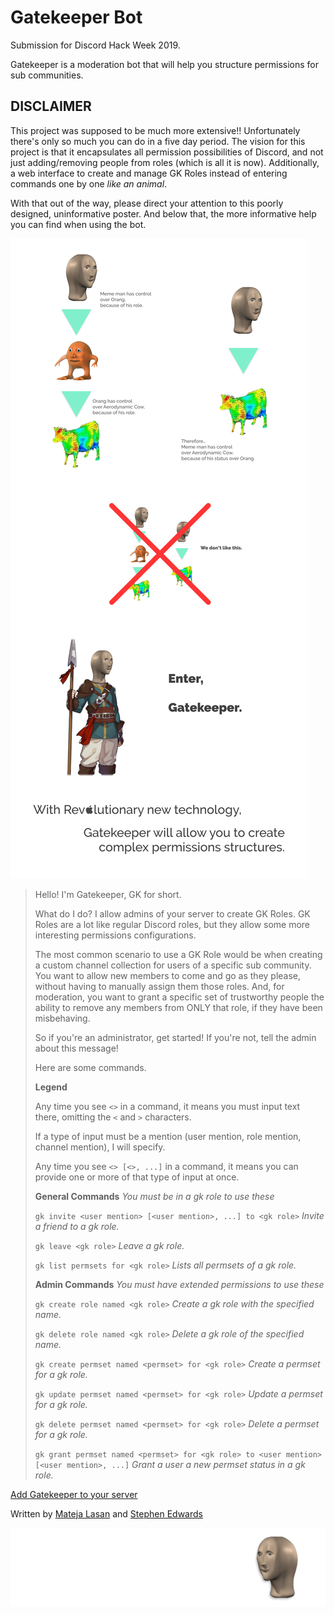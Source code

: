 # Gatekeeper Bot

Submission for Discord Hack Week 2019.

Gatekeeper is a moderation bot that will help you structure permissions for sub communities.

## DISCLAIMER

This project was supposed to be much more extensive!! Unfortunately there's only so much you can do in a five day period. The vision for this project is that it encapsulates all permission possibilities of Discord, and not just adding/removing people from roles (which is all it is now). Additionally, a web interface to create and manage GK Roles instead of entering commands one by one *like an animal*.

With that out of the way, please direct your attention to this poorly designed, uninformative poster. And below that, the more informative help you can find when using the bot.

![Poster](poster.jpg)

> Hello! I'm Gatekeeper, GK for short.
> 
> What do I do? I allow admins of your server to create GK Roles. GK Roles are a lot like regular Discord roles, but they allow some more interesting permissions configurations.
> 
> The most common scenario to use a GK Role would be when creating a custom channel collection for users of a specific sub community. You want to allow new members to come and go as they please, without having to manually assign them those roles. And, for moderation, you want to grant a specific set of trustworthy people the ability to remove any members from ONLY that role, if they have been misbehaving.
> 
> So if you're an administrator, get started! If you're not, tell the admin about this message!
> 
> Here are some commands.
> 
> **Legend**
> 
> Any time you see `<>` in a command, it means you must input text there, omitting the `<` and `>` characters.
> 
> If a type of input must be a mention (user mention, role mention, channel mention), I will specify.
> 
> Any time you see `<> [<>, ...]` in a command, it means you can provide one or more of that type of input at once.
> 
> **General Commands**
> *You must be in a gk role to use these*
> 
> `gk invite <user mention> [<user mention>, ...] to <gk role>`
> *Invite a friend to a gk role.*
> 
> `gk leave <gk role>`
> *Leave a gk role.*
> 
> `gk list permsets for <gk role>`
> *Lists all permsets of a gk role.*
> 
> **Admin Commands**
> *You must have extended permissions to use these*
> 
> `gk create role named <gk role>`
> *Create a gk role with the specified name.*
> 
> `gk delete role named <gk role>`
> *Delete a gk role of the specified name.*
> 
> `gk create permset named <permset> for <gk role>`
> *Create a permset for a gk role.*
> 
> `gk update permset named <permset> for <gk role>`
> *Update a permset for a gk role.*
> 
> `gk delete permset named <permset> for <gk role>`
> *Delete a permset for a gk role.*
> 
> `gk grant permset named <permset> for <gk role> to <user mention> [<user mention>, ...]`
> *Grant a user a new permset status in a gk role.*

[Add Gatekeeper to your server](https://discordapp.com/api/oauth2/authorize?client_id=592765377210220582&permissions=268503104&scope=bot)

Written by [Mateja Lasan](https://github.com/matootie) and [Stephen Edwards](https://github.com/sventi555)

![Meme man Banner](mememan-banner.png)
